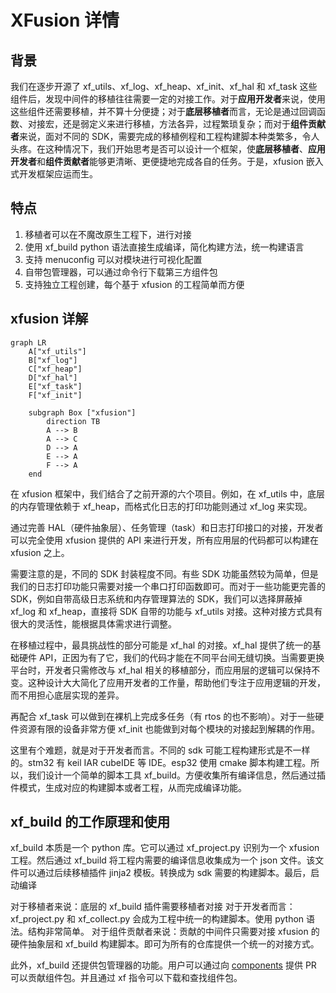 # XFusion 详情

## 背景

我们在逐步开源了 xf_utils、xf_log、xf_heap、xf_init、xf_hal 和 xf_task 这些组件后，发现中间件的移植往往需要一定的对接工作。对于**应用开发者**来说，使用这些组件还需要移植，并不算十分便捷；对于**底层移植者**而言，无论是通过回调函数、对接宏，还是弱定义来进行移植，方法各异，过程繁琐复杂；而对于**组件贡献者**来说，面对不同的 SDK，需要完成的移植例程和工程构建脚本种类繁多，令人头疼。在这种情况下，我们开始思考是否可以设计一个框架，使**底层移植者**、**应用开发者**和**组件贡献者**能够更清晰、更便捷地完成各自的任务。于是，xfusion 嵌入式开发框架应运而生。

## 特点

1. 移植者可以在不魔改原生工程下，进行对接
2. 使用 xf_build python 语法直接生成编译，简化构建方法，统一构建语言
3. 支持 menuconfig 可以对模块进行可视化配置
4. 自带包管理器，可以通过命令行下载第三方组件包
5. 支持独立工程创建，每个基于 xfusion 的工程简单而方便

## xfusion 详解

```mermaid
graph LR
    A["xf_utils"]
    B["xf_log"]
    C["xf_heap"]
    D["xf_hal"]
    E["xf_task"]
    F["xf_init"]

    subgraph Box ["xfusion"]
        direction TB
        A --> B
        A --> C
        D --> A
        E --> A
        F --> A
    end
```

在 xfusion 框架中，我们结合了之前开源的六个项目。例如，在 xf_utils 中，底层的内存管理依赖于 xf_heap，而格式化日志的打印功能则通过 xf_log 来实现。

通过完善 HAL（硬件抽象层）、任务管理（task）和日志打印接口的对接，开发者可以完全使用 xfusion 提供的 API 来进行开发，所有应用层的代码都可以构建在 xfusion 之上。

需要注意的是，不同的 SDK 封装程度不同。有些 SDK 功能虽然较为简单，但是我们的日志打印功能只需要对接一个串口打印函数即可。而对于一些功能更完善的 SDK，例如自带高级日志系统和内存管理算法的 SDK，我们可以选择屏蔽掉 xf_log 和 xf_heap，直接将 SDK 自带的功能与 xf_utils 对接。这种对接方式具有很大的灵活性，能根据具体需求进行调整。

在移植过程中，最具挑战性的部分可能是 xf_hal 的对接。xf_hal 提供了统一的基础硬件 API，正因为有了它，我们的代码才能在不同平台间无缝切换。当需要更换平台时，开发者只需修改与 xf_hal 相关的移植部分，而应用层的逻辑可以保持不变。这种设计大大简化了应用开发者的工作量，帮助他们专注于应用逻辑的开发，而不用担心底层实现的差异。

再配合 xf_task 可以做到在裸机上完成多任务（有 rtos 的也不影响）。对于一些硬件资源有限的设备非常方便
xf_init 也能做到对每个模块的对接起到解耦的作用。

这里有个难题，就是对于开发者而言。不同的 sdk 可能工程构建形式是不一样的。stm32 有 keil IAR cubeIDE 等 IDE。esp32 使用 cmake 脚本构建工程。所以，我们设计一个简单的脚本工具 xf_build。方便收集所有编译信息，然后通过插件模式，生成对应的构建脚本或者工程，从而完成编译功能。

## xf_build 的工作原理和使用

xf_build 本质是一个 python 库。它可以通过 xf_project.py 识别为一个 xfusion 工程。然后通过 xf_build 将工程内需要的编译信息收集成为一个 json 文件。该文件可以通过后续移植插件 jinja2 模板。转换成为 sdk 需要的构建脚本。最后，启动编译

对于移植者来说：底层的 xf_build 插件需要移植者对接
对于开发者而言：xf_project.py 和 xf_collect.py 会成为工程中统一的构建脚本。使用 python 语法。结构非常简单。
对于组件贡献者来说：贡献的中间件只需要对接 xfusion 的硬件抽象层和 xf_build 构建脚本。即可为所有的仓库提供一个统一的对接方式。

此外，xf_build 还提供包管理器的功能。用户可以通过向 [components](https://github.com/coralZone/components) 提供 PR 可以贡献组件包。并且通过 xf 指令可以下载和查找组件包。
